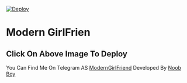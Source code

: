 [![Deploy](https://telegra.ph/file/42136ce2338b3b1f52351.jpg)](https://heroku.com/deploy?template=https://github.com/Lizzy-Robot/TechnoSecurity.git)
# Modern GirlFrien
## Click On Above Image To Deploy

You Can Find Me On Telegram AS [ModernGirlFriend](https://t.me/ModernGirlFriend_Bot)
Developed By [Noob Boy](https://t.me/SecretBoy_xd)
